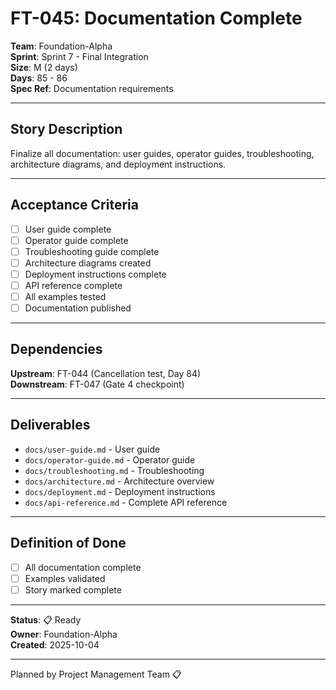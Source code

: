 # FT-045: Documentation Complete

**Team**: Foundation-Alpha  
**Sprint**: Sprint 7 - Final Integration  
**Size**: M (2 days)  
**Days**: 85 - 86  
**Spec Ref**: Documentation requirements

---

## Story Description

Finalize all documentation: user guides, operator guides, troubleshooting, architecture diagrams, and deployment instructions.

---

## Acceptance Criteria

- [ ] User guide complete
- [ ] Operator guide complete
- [ ] Troubleshooting guide complete
- [ ] Architecture diagrams created
- [ ] Deployment instructions complete
- [ ] API reference complete
- [ ] All examples tested
- [ ] Documentation published

---

## Dependencies

**Upstream**: FT-044 (Cancellation test, Day 84)  
**Downstream**: FT-047 (Gate 4 checkpoint)

---

## Deliverables

- `docs/user-guide.md` - User guide
- `docs/operator-guide.md` - Operator guide
- `docs/troubleshooting.md` - Troubleshooting
- `docs/architecture.md` - Architecture overview
- `docs/deployment.md` - Deployment instructions
- `docs/api-reference.md` - Complete API reference

---

## Definition of Done

- [ ] All documentation complete
- [ ] Examples validated
- [ ] Story marked complete

---

**Status**: 📋 Ready  
**Owner**: Foundation-Alpha  
**Created**: 2025-10-04

---
Planned by Project Management Team 📋
